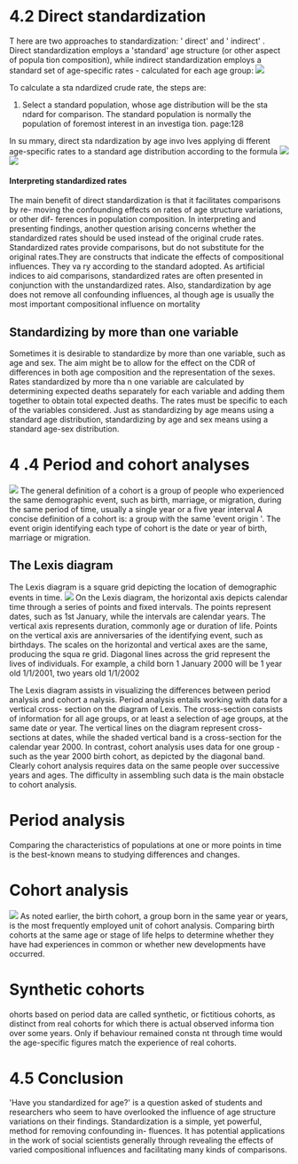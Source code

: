 # 4.2 Direct standardization
T here are two approaches to standardization: ' direct' and ' indirect' .
Direct standardization employs a 'standard' age structure (or other aspect of popula tion composition), while indirect standardization employs a standard set of age-specific rates - calculated for each age group:
![](https://i.imgur.com/NGVJMnK.png)

To calculate a sta ndardized crude rate, the steps are:
1. Select a standard population, whose age distribution will be the sta ndard for
comparison. The standard population is normally the population of foremost
interest in an investiga tion.
page:128

In su mmary, direct sta ndardization by age invo lves applying di fferent age-specific rates to a standard age distribution according to the formula
![](https://i.imgur.com/uRlyqKn.png)
![](https://i.imgur.com/4qCI6Rj.png)
#### Interpreting standardized rates
The main benefit of direct standardization is that it facilitates comparisons by re-
moving the confounding effects on rates of age structure variations, or other dif-
ferences in population composition.
In interpreting and presenting findings, another question arising concerns
whether the standardized rates should be used instead of the original crude rates.
Standardized rates provide comparisons, but do not substitute for the original
rates.They are constructs that indicate the effects of compositional influences.
They va ry according to the standard adopted.
As artificial indices to aid comparisons,
standardized rates are often presented in conjunction with the unstandardized
rates. Also, standardization by age does not remove all confounding influences, al
though age is usually the most important compositional influence on mortality

## Standardizing by more than one variable
Sometimes it is desirable to standardize by more than one variable, such as age and sex. The aim might be to allow for the effect on the CDR of differences in both age composition and the representation of the sexes. Rates standardized by more tha n one variable are calculated by determining expected deaths separately for each variable and adding them together to obtain total expected deaths. The rates must be specific to each of the variables considered. Just as standardizing by age means using a standard age distribution, standardizing by age and sex means using a standard age-sex distribution.


# 4 .4 Period and cohort analyses
![](https://i.imgur.com/F9j7RkI.png)
The general definition of a cohort is a group of people who experienced the same
demographic event, such as birth, marriage, or migration, during the same period
of time, usually a single year or a five year interval
A concise definition of a cohort is: a group with the same 'event origin '. The event
origin identifying each type of cohort is the date or year of birth, marriage or
migration.

## The Lexis diagram
The Lexis diagram is a square grid depicting the location of demographic events in time.
![](https://i.imgur.com/zGZ1KlN.png)
On the Lexis diagram, the horizontal axis depicts calendar time through a series
of points and fixed intervals. The points represent dates, such as 1st January, while the intervals are calendar years. The vertical axis represents duration, commonly age or duration of life. Points on the vertical axis are anniversaries of the identifying event, such as birthdays. The scales on the horizontal and vertical axes are the same, producing the squa re grid.
Diagonal lines across the grid represent the lives of individuals.
For example, a child born 1 January 2000 will be 1 year old 1/1/2001, two years old 1/1/2002

The Lexis diagram assists in visualizing the differences between period analysis
and cohort a nalysis. Period analysis entails working with data for a vertical cross-
section on the diagram of Lexis. The cross-section consists of information for all
age groups, or at least a selection of age groups, at the same date or year. The vertical lines on the diagram represent cross-sections at dates, while the shaded vertical band is a cross-section for the calendar year 2000. In contrast, cohort analysis uses data for one group - such as the year 2000 birth cohort, as depicted by the diagonal band. Clearly cohort analysis requires data on the same people over successive years and ages. The difficulty in assembling such data is the main obstacle to cohort analysis.

# Period analysis
Comparing the characteristics of populations at one or more points in time is the
best-known means to studying differences and changes.

# Cohort analysis
![](https://i.imgur.com/d2F6rEj.png)
As noted earlier, the birth cohort, a group born in the same year or years, is the
most frequently employed unit of cohort analysis. Comparing birth cohorts at the
same age or stage of life helps to determine whether they have had experiences in common or whether new developments have occurred.

# Synthetic cohorts
ohorts based
on period data are called synthetic, or fictitious cohorts, as distinct from real
cohorts for which there is actual observed informa tion over some years.
Only if behaviour remained consta nt through time would the age-specific figures match the experience of real cohorts.

# 4.5 Conclusion
'Have you standardized for age?' is a question asked of students and researchers
who seem to have overlooked the influence of age structure variations on their
findings.
Standardization is a simple, yet powerful, method for removing confounding in-
fluences. It has potential applications in the work of social scientists generally
through revealing the effects of varied compositional influences and facilitating
many kinds of comparisons.